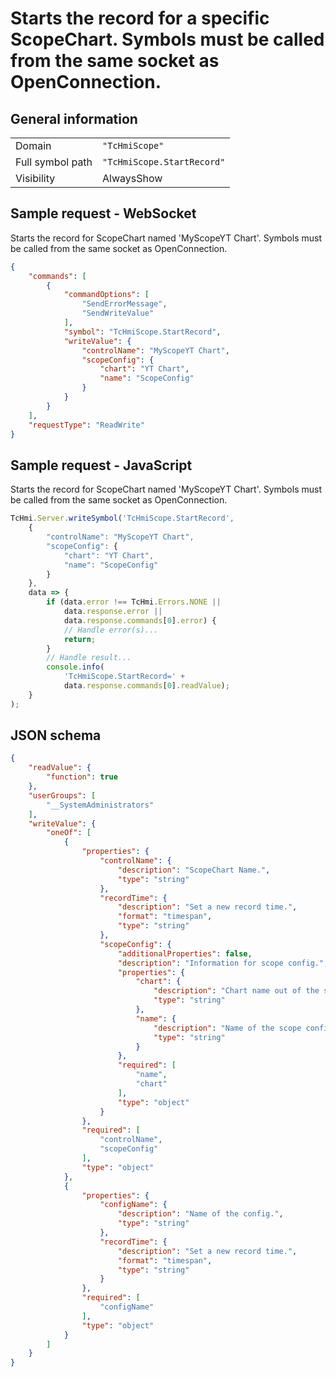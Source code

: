 # Starts the record for a specific ScopeChart. Symbols must be called from the same socket as OpenConnection.

## General information

|  |  |
| - | - |
| Domain | `"TcHmiScope"` |
| Full symbol path | `"TcHmiScope.StartRecord"` |
| Visibility | AlwaysShow |

## Sample request - WebSocket

Starts the record for ScopeChart named 'MyScopeYT Chart'. Symbols must be called from the same socket as OpenConnection.
```json
{
    "commands": [
        {
            "commandOptions": [
                "SendErrorMessage",
                "SendWriteValue"
            ],
            "symbol": "TcHmiScope.StartRecord",
            "writeValue": {
                "controlName": "MyScopeYT Chart",
                "scopeConfig": {
                    "chart": "YT Chart",
                    "name": "ScopeConfig"
                }
            }
        }
    ],
    "requestType": "ReadWrite"
}
```

## Sample request - JavaScript

Starts the record for ScopeChart named 'MyScopeYT Chart'. Symbols must be called from the same socket as OpenConnection.
```javascript
TcHmi.Server.writeSymbol('TcHmiScope.StartRecord',
    {
        "controlName": "MyScopeYT Chart",
        "scopeConfig": {
            "chart": "YT Chart",
            "name": "ScopeConfig"
        }
    },
    data => {
        if (data.error !== TcHmi.Errors.NONE ||
            data.response.error ||
            data.response.commands[0].error) {
            // Handle error(s)...
            return;
        }
        // Handle result...
        console.info(
            'TcHmiScope.StartRecord=' +
            data.response.commands[0].readValue);
    }
);
```

## JSON schema

```json
{
    "readValue": {
        "function": true
    },
    "userGroups": [
        "__SystemAdministrators"
    ],
    "writeValue": {
        "oneOf": [
            {
                "properties": {
                    "controlName": {
                        "description": "ScopeChart Name.",
                        "type": "string"
                    },
                    "recordTime": {
                        "description": "Set a new record time.",
                        "format": "timespan",
                        "type": "string"
                    },
                    "scopeConfig": {
                        "additionalProperties": false,
                        "description": "Information for scope config.",
                        "properties": {
                            "chart": {
                                "description": "Chart name out of the scope config.",
                                "type": "string"
                            },
                            "name": {
                                "description": "Name of the scope config.",
                                "type": "string"
                            }
                        },
                        "required": [
                            "name",
                            "chart"
                        ],
                        "type": "object"
                    }
                },
                "required": [
                    "controlName",
                    "scopeConfig"
                ],
                "type": "object"
            },
            {
                "properties": {
                    "configName": {
                        "description": "Name of the config.",
                        "type": "string"
                    },
                    "recordTime": {
                        "description": "Set a new record time.",
                        "format": "timespan",
                        "type": "string"
                    }
                },
                "required": [
                    "configName"
                ],
                "type": "object"
            }
        ]
    }
}
```
